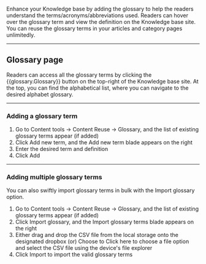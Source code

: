 Enhance your Knowledge base by adding the glossary to help the readers understand the terms/acronyms/abbreviations used. Readers can hover over the glossary term and view the definition on the Knowledge base site. You can reuse the glossary terms in your articles and category pages unlimitedly.
* * *
## Glossary page
Readers can access all the glossary terms by clicking the {{glossary.Glossary}} button on the top-right of the Knowledge base site. At the top, you can find the alphabetical list, where you can navigate to the desired alphabet glossary.
* * *
### Adding a glossary term

1. Go to Content tools → Content Reuse → Glossary, and the list of existing glossary terms appear (if added)
2. Click Add new term, and the Add new term blade appears on the right
3. Enter the desired term and definition
4. Click Add
* * *
### Adding multiple glossary terms
You can also swiftly import glossary terms in bulk with the Import glossary option.
1. Go to Content tools → Content Reuse → Glossary, and the list of existing glossary terms appear (if added)
2. Click Import glossary, and the Import glossary terms blade appears on the right
3. Either drag and drop the CSV file from the local storage onto the designated dropbox (or) Choose to Click here to choose a file option and select the CSV file using the device's file explorer
4. Click Import to import the valid glossary terms
